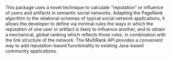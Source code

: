 This package uses a novel technique to calculate "reputation" or influence of users and artifacts in semantic social networks. Adapting the PageRank algorithm to the relational schemas of typical social network applications, it allows the developer to define via minimal rules the ways in which the reputation of one user or artifact is likely to influence another, and to obtain a mechanical, global ranking which reflects those rules, in combination with the link structure of the network.  The MultiRank API provides a convenient way to add reputation-based functionality to existing Java-based community applications.